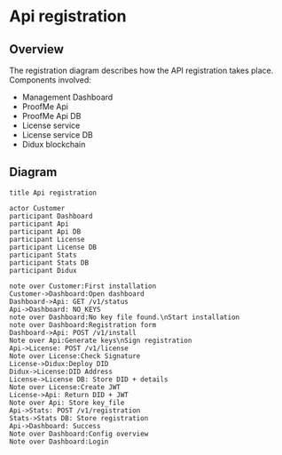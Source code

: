 # Api registration

## Overview

The registration diagram describes how the API registration takes place.
Components involved:

- Management Dashboard
- ProofMe Api
- ProofMe Api DB
- License service
- License service DB
- Didux blockchain

## Diagram

```websequencediagrams
title Api registration

actor Customer
participant Dashboard
participant Api
participant Api DB
participant License
participant License DB
participant Stats
participant Stats DB
participant Didux

note over Customer:First installation
Customer->Dashboard:Open dashboard
Dashboard->Api: GET /v1/status
Api->Dashboard: NO_KEYS
note over Dashboard:No key file found.\nStart installation
note over Dashboard:Registration form
Dashboard->Api: POST /v1/install
Note over Api:Generate keys\nSign registration
Api->License: POST /v1/license
Note over License:Check Signature
License->Didux:Deploy DID
Didux->License:DID Address
License->License DB: Store DID + details
Note over License:Create JWT
License->Api: Return DID + JWT
Note over Api: Store key_file
Api->Stats: POST /v1/registration
Stats->Stats DB: Store registration
Api->Dashboard: Success
Note over Dashboard:Config overview
Note over Dashboard:Login
```